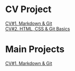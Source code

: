# CV Project

[CV#1. Markdown & Git](https://PakhomovIvan.github.io/rsschool-cv/cv "CV#1. Markdown & Git")  
[CV#2. HTML, CSS & Git Basics](https://PakhomovIvan.github.io/rsschool-cv/ "CV#2. HTML, CSS & Git Basics")

# Main Projects

[CV#1. Markdown & Git](https://rolling-scopes-school.github.io/pakhomovivan-JSFEPRESCHOOL2023Q2/library/ "Brooklyn Public Library")  
